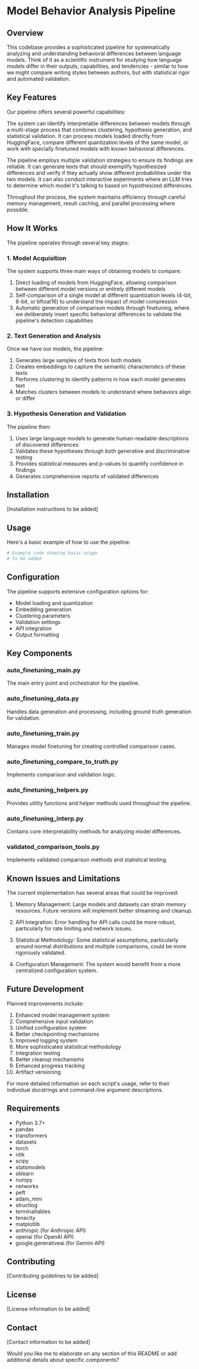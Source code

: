# Model Behavior Analysis Pipeline

## Overview

This codebase provides a sophisticated pipeline for systematically analyzing and understanding behavioral differences between language models. Think of it as a scientific instrument for studying how language models differ in their outputs, capabilities, and tendencies - similar to how we might compare writing styles between authors, but with statistical rigor and automated validation.

## Key Features

Our pipeline offers several powerful capabilities:

The system can identify interpretable differences between models through a multi-stage process that combines clustering, hypothesis generation, and statistical validation. It can process models loaded directly from HuggingFace, compare different quantization levels of the same model, or work with specially finetuned models with known behavioral differences.

The pipeline employs multiple validation strategies to ensure its findings are reliable. It can generate texts that should exemplify hypothesized differences and verify if they actually show different probabilities under the two models. It can also conduct interactive experiments where an LLM tries to determine which model it's talking to based on hypothesized differences.

Throughout the process, the system maintains efficiency through careful memory management, result caching, and parallel processing where possible.

## How It Works

The pipeline operates through several key stages:

### 1. Model Acquisition

The system supports three main ways of obtaining models to compare:

1. Direct loading of models from HuggingFace, allowing comparison between different model versions or entirely different models
2. Self-comparison of a single model at different quantization levels (4-bit, 8-bit, or bfloat16) to understand the impact of model compression
3. Automatic generation of comparison models through finetuning, where we deliberately insert specific behavioral differences to validate the pipeline's detection capabilities

### 2. Text Generation and Analysis

Once we have our models, the pipeline:

1. Generates large samples of texts from both models
2. Creates embeddings to capture the semantic characteristics of these texts
3. Performs clustering to identify patterns in how each model generates text
4. Matches clusters between models to understand where behaviors align or differ

### 3. Hypothesis Generation and Validation

The pipeline then:

1. Uses large language models to generate human-readable descriptions of discovered differences
2. Validates these hypotheses through both generative and discriminative testing
3. Provides statistical measures and p-values to quantify confidence in findings
4. Generates comprehensive reports of validated differences

## Installation

[Installation instructions to be added]

## Usage

Here's a basic example of how to use the pipeline:

```python
# Example code showing basic usage
# To be added
```

## Configuration

The pipeline supports extensive configuration options for:

- Model loading and quantization
- Embedding generation
- Clustering parameters
- Validation settings
- API integration
- Output formatting

## Key Components

### auto_finetuning_main.py
The main entry point and orchestrator for the pipeline.

### auto_finetuning_data.py
Handles data generation and processing, including ground truth generation for validation.

### auto_finetuning_train.py
Manages model finetuning for creating controlled comparison cases.

### auto_finetuning_compare_to_truth.py
Implements comparison and validation logic.

### auto_finetuning_helpers.py
Provides utility functions and helper methods used throughout the pipeline.

### auto_finetuning_interp.py
Contains core interpretability methods for analyzing model differences.

### validated_comparison_tools.py
Implements validated comparison methods and statistical testing.

## Known Issues and Limitations

The current implementation has several areas that could be improved:

1. Memory Management: Large models and datasets can strain memory resources. Future versions will implement better streaming and cleanup.

2. API Integration: Error handling for API calls could be more robust, particularly for rate limiting and network issues.

3. Statistical Methodology: Some statistical assumptions, particularly around normal distributions and multiple comparisons, could be more rigorously validated.

4. Configuration Management: The system would benefit from a more centralized configuration system.

## Future Development

Planned improvements include:

1. Enhanced model management system
2. Comprehensive input validation
3. Unified configuration system
4. Better checkpointing mechanisms
5. Improved logging system
6. More sophisticated statistical methodology
7. Integration testing
8. Better cleanup mechanisms
9. Enhanced progress tracking
10. Artifact versioning

For more detailed information on each script's usage, refer to their individual docstrings and command-line argument descriptions.

## Requirements

- Python 3.7+
- pandas
- transformers
- datasets
- torch
- nltk
- scipy
- statsmodels
- sklearn
- numpy
- networkx
- peft
- adam_mini
- structlog
- terminaltables
- tenacity
- matplotlib
- anthropic (for Anthropic API)
- openai (for OpenAI API)
- google.generativeai (for Gemini API)


## Contributing

[Contributing guidelines to be added]

## License

[License information to be added]

## Contact

[Contact information to be added]

Would you like me to elaborate on any section of this README or add additional details about specific components?